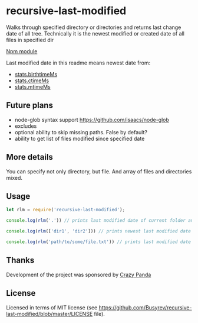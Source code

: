 # recursive-last-modified
Walks through specified directory or directories and returns last change date of all tree. Technically it is the newest modified or created date of all files in specified dir

[Npm module](https://www.npmjs.com/package/recursive-last-modified)

Last modified date in this readme means newest date from:

* [stats.birthtimeMs](https://nodejs.org/api/fs.html#fs_stats_birthtimems)
* [stats.ctimeMs](https://nodejs.org/api/fs.html#fs_stats_ctimems)
* [stats.mtimeMs](https://nodejs.org/api/fs.html#fs_stats_mtimems)


## Future plans
* node-glob syntax support  https://github.com/isaacs/node-glob
* excludes
* optional ability to skip missing paths. False by default? 
* ability to get list of files modified since specified date

## More details

You can specify not only directory, but file. And array of files and directories mixed. 

## Usage

```js
let rlm = require('recursive-last-modified');

console.log(rlm('.')) // prints last modified date of current folder and all its content

console.log(rlm(['dir1', 'dir2'])) // prints newest last modified date of dir1, dir2 and all content in them

console.log(rlm('path/to/some/file.txt')) // prints last modified date of path/to/some/file.txt
```

## Thanks

Development of the project was sponsored by [Crazy Panda](https://crazypanda.ru/)

## License
Licensed in terms of MIT license (see https://github.com/Busyrev/recursive-last-modified/blob/master/LICENSE file).
